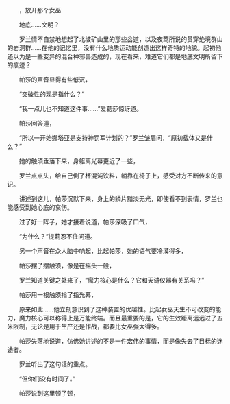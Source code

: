 　　，放开那个女巫

　　地底……文明？

　　罗兰情不自禁地想起了北坡矿山里的那些岔道，以及夜莺所说的贯穿绝境群山的岩洞群……在他的记忆里，没有什么地质运动能创造出这样奇特的地貌。起初他还以为是一些变异的混合种邪兽造成的，现在看来，难道它们都是地底文明所留下的痕迹？

　　帕莎的声音显得有些低沉，

　　“突破性的现是指什么？”

　　“我一点儿也不知道这件事……”爱葛莎惊讶道。

　　帕莎回答道，

　　“所以一开始娜塔亚是支持神罚军计划的？”罗兰皱眉问，“原初载体又是什么？”

　　她的触须垂落下来，身躯离光幕更近了一些，

　　罗兰点点头，给自己倒了杯混沌饮料，躺靠在椅子上，感受对方不断传来的意识。

　　讲述到这儿，帕莎沉默下来，身上的鳞片黯淡无光，即使看不到表情，罗兰也能感受到她心底的哀伤。

　　过了好一阵子，她才接着说道，帕莎深吸了口气，

　　“为什么？”提莉忍不住问道。

　　另一个声音在众人脑中响起，比起帕莎，她的语气要冷漠得多，

　　帕莎摆了摆触须，像是在摇头一般，

　　罗兰知道关键之处来了，“魔力核心是什么？它和天谴仪器有关系吗？”

　　帕莎用一根触须指了指光幕，

　　原来如此……他立刻意识到了这种装置的优越性。比起女巫天生不可改变的能力，魔力核心可以称得上是万能终端。而且最重要的是，它的生效距离远远过了五米限制，无论是用于生产还是作战，都要比女巫强大得多。

　　帕莎失落地说道，仿佛她讲述的不是一件宏伟的事情，而是像失去了目标的迷途者。

　　罗兰听出了这句话的重点。

　　“但你们没有时间了。”

　　帕莎说到这里顿了顿，

